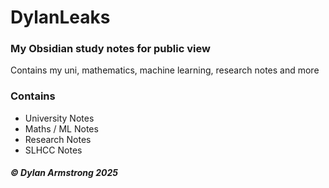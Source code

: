 # DylanLeaks

### My Obsidian study notes for public view

Contains my uni, mathematics, machine learning, research notes and more

### Contains
- University Notes
- Maths / ML Notes
- Research Notes
- SLHCC Notes
##### &copy; Dylan Armstrong 2025
